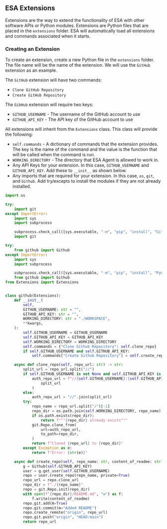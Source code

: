 ## ESA Extensions

Extensions are the way to extend the functionality of ESA with other software APIs or Python modules. Extensions are Python files that are placed in the `extensions` folder. ESA will automatically load all extensions and commands associated when it starts.

### Creating an Extension

To create an extension, create a new Python file in the `extensions` folder. The file name will be the name of the extension. We will use the `GitHub` extension as an example.

The `GitHub` extension will have two commands:
- `Clone GitHub Repository`
- `Create GitHub Repository`

The `GibHub` extension will require two keys:
- `GITHUB_USERNAME` - The username of the GitHub account to use
- `GITHUB_API_KEY` - The API key of the GitHub account to use

All extensions will inherit from the `Extensions` class. This class will provide the following:
- `self.commands` - A dictionary of commands that the extension provides. The key is the name of the command and the value is the function that will be called when the command is run.
- `WORKING_DIRECTORY` - The directory that ESA Agent is allowed to work in.
- Any API Keys for your extension. In this case, `GITHUB_USERNAME` and `GITHUB_API_KEY`. Add these to `__init__` as shown below.
- Any imports that are required for your extension. In this case, `os`, `git`, and `Github`. Add try/excepts to install the modules if they are not already installed.

```python
import os

try:
    import git
except ImportError:
    import sys
    import subprocess

    subprocess.check_call([sys.executable, "-m", "pip", "install", "GitPython==3.1.31"])
    import git

try:
    from github import Github
except ImportError:
    import sys
    import subprocess

    subprocess.check_call([sys.executable, "-m", "pip", "install", "PyGithub==1.58.2"])
    from github import Github
from Extensions import Extensions


class github(Extensions):
    def __init__(
        self,
        GITHUB_USERNAME: str = "",
        GITHUB_API_KEY: str = "",
        WORKING_DIRECTORY: str = "./WORKSPACE",
        **kwargs,
    ):
        self.GITHUB_USERNAME = GITHUB_USERNAME
        self.GITHUB_API_KEY = GITHUB_API_KEY
        self.WORKING_DIRECTORY = WORKING_DIRECTORY
        self.commands = {"Clone Github Repository": self.clone_repo}
        if self.GITHUB_USERNAME and self.GITHUB_API_KEY:
            self.commands["Create Github Repository"] = self.create_repo

    async def clone_repo(self, repo_url: str) -> str:
        split_url = repo_url.split("//")
        if self.GITHUB_USERNAME is not None and self.GITHUB_API_KEY is not None:
            auth_repo_url = f"//{self.GITHUB_USERNAME}:{self.GITHUB_API_KEY}@".join(
                split_url
            )
        else:
            auth_repo_url = "//".join(split_url)
        try:
            repo_name = repo_url.split("/")[-1]
            repo_dir = os.path.join(self.WORKING_DIRECTORY, repo_name)
            if os.path.exists(repo_dir):
                return f"""{repo_dir} already exists"""
            git.Repo.clone_from(
                url=auth_repo_url,
                to_path=repo_dir,
            )
            return f"Cloned {repo_url} to {repo_dir}"
        except Exception as e:
            return f"Error: {str(e)}"

    async def create_repo(self, repo_name: str, content_of_readme: str) -> str:
        g = Github(self.GITHUB_API_KEY)
        user = g.get_user(self.GITHUB_USERNAME)
        repo = user.create_repo(repo_name, private=True)
        repo_url = repo.clone_url
        repo_dir = f"./{repo_name}"
        repo = git.Repo.init(repo_dir)
        with open(f"{repo_dir}/README.md", "w") as f:
            f.write(content_of_readme)
        repo.git.add(A=True)
        repo.git.commit(m="Added README")
        repo.create_remote("origin", repo_url)
        repo.git.push("origin", "HEAD:main")
        return repo_url
```
